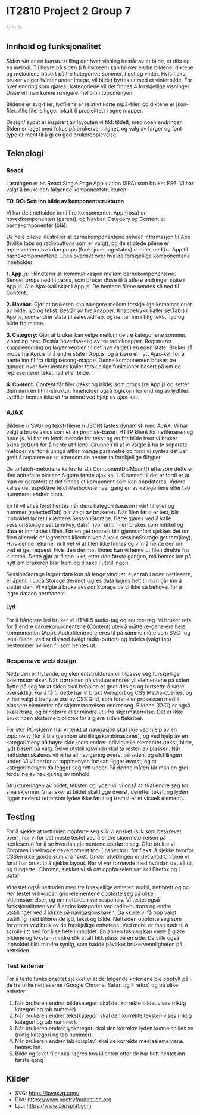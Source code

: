 # IT2810 Project 2 Group 7 
:sparkles: :sparkles: :sparkles:
## Innhold og funksjonalitet
Siden vår er en kunstutstilling der hver visning består av et bilde, et dikt og en melodi. Til høyre på siden (i fullscreen) kan bruker endre bildene, diktene og melodiene basert på tre kategorier: sommer, høst og vinter. Hvis f.eks. bruker velger Winter under Image, vil bildet byttes ut med et vinterbilde. For hver endring som gjøres i kategoriene vil det finnes 4 forskjellige visninger. Disse vil man kunne navigere mellom i toppmenyen.

Bildene er svg-filer, lydfilene er relativt korte mp3-filer, og diktene er json-filer. Alle filene ligger lokalt (i prosjektet) i egne mapper.

Design/layout er inspirert av layouten vi fikk tildelt, med noen endringer. Siden er laget med fokus på brukervennlighet, og valg av farger og font-type er ment til å gi en god brukeropplevelse. 

## Teknologi

### React
Løsningen er en React Single Page Application (SPA) som bruker ES6. Vi har valgt å bruke den følgende komponentstrukturen:

**TO-DO: Sett inn bilde av komponentstrukturen**

Vi har delt nettsiden inn i fire komponenter. App (rosa) er hovedkomponenten (parent), og Navbar, Category og Content er barnekomponenter (blå).

De hele pilene illustrerer at barnekomponentene sender informasjon til App (hvilke tabs og radiobuttons som er valgt), og de stiplede pilene er representerer hvordan props (funksjoner og states) sendes ned fra App til barnekomponentene. 
Liten oversikt over hva de forskjellige komponentene inneholder:

**1. App.js:** Håndterer all kommunikasjon mellom barnekomponentene. Sender props ned til barna, som bruker disse til å utføre endringer state i App.js. Alle Ajax-kall skjer i App.js. De hentede filene sendes så ned til Content.  

**2. Navbar:** Gjør at brukeren kan navigere mellom forskjellige kombinasjoner av bilde, lyd og tekst. Består av fire knapper. Knappetrykk kaller setTab() i App.js, som endrer state til selectedTab, og henter inn riktig tekst, lyd og bilde fra minne.

**3. Category:** Gjør at bruker kan velge mellom de tre kategoriene sommer, vinter og høst. Består hovedsakelig av tre radioknapper. Registrerer knappeendring og lagrer verdien til det nye valget i en egen state. Bruker så props fra App.js til å endre state i App.js, og å kjøre et nytt Ajax-kall for å hente inn fil fra riktig sesong-mappe. Denne komponenten brukes tre ganger, hvor hver instans kaller forskjellige funksjoner basert på om de representerer tekst, lyd eller bilde.

**4. Content:** Content får filer (tekst og bilde) som props fra App.js og setter dem inn i en html-struktur. Inneholder også logikken for endring av lydfiler. Lydfiler hentes ikke ut fra minne ved hjelp av ajax-kall.

### AJAX
Bildene (i SVG) og tekst-filene (i JSON) lastes dynamisk med AJAX. Vi har valgt å bruke axios som er en promise-basert HTTP klient for nettleseren og node.js. Vi har en fetch metode for tekst og en for bilde hvor vi bruker axios.get(url) for å hente ut filene.  Grunnen til at vi valgte å ha to separate metoder var for å unngå altfor mange parametre og fordi vi syntes det var greit å separere de ut ettersom de henter to forskjellige filtyper. 

De to fetch-metodene kalles først i ComponentDidMount() ettersom dette er den anbefalte plassen å gjøre første ajax kall i. Grunnen til det er fordi er at man er garantert at det finnes et komponent som kan oppdateres. Videre kalles de respektive fetchMethodene hver gang en av kategoriene eller tab nummeret endrer state. 

En fil vil altså først hentes når dens kategori (season i vårt tilfelle) og nummer (selectedTab) blir valgt av brukeren. Når filen først er lest, blir innholdet lagret i klientens SessionStorage. Dette gjøres ved å kalle sessionStorage.setItem(key, data) hvor url til filen brukes som nøkkel og data er innholdet i filen. Før en get request blir gjennomført sjekkes det om filen allerede er lagret hos klienten ved å kalle sessionStorage.getItem(key). Hvis denne returner null vet vi at filen ikke finnes og vi må hente den inn ved et get request. Hvis den derimot finnes kan vi hente ut filen direkte fra klienten. Dette gjør at filene ikke, etter den første gangen, må hentes inn på nytt om brukeren blar frem og tilbake i utstillingen.

SessionStorage lagrer data kun så lenge vinduet, eller tab i noen nettlesere, er åpent. I LocalStorage derimot lagres data lagres helt til man går inn å sletter den. Vi valgte å bruke sessionStorage da vi ikke så behovet for å lagre dataen permanent. 

#### Lyd
For å håndtere lyd bruker vi HTML5 audio-tag og source-tag. Vi bruker refs for å endre barnekomponentene (Content) uten å måtte re-generere hele komponenten (App). Audiofilene refereres til på samme måte som SVG- og json-filene, ved at tilstand (valgt radio-button) og indeks (valgt tab) bestemmer hvilken fil som hentes ut. 

### Responsive web design
Nettsiden er flytende, og elementstrukturen vil tilpasse seg forskjellige skjermstørrelser. Når størrelsen på vinduet endres vil elementene på siden flytte på seg for at siden skal beholde et godt design og fortsette å være oversiktlig. For å få til dette har vi brukt Viewport og CSS Media-queries, og vi har valgt å benytte oss av CSS Grid, som forenkler prosessen med å plassere elementer når skjermstørrelsen endrer seg. Bildene (SVG) er også skalerbare, og blir større eller mindre ut i fra skjermstørrelse. Det er ikke brukt noen eksterne bibliotek for å gjøre siden fleksibel.

For stor PC-skjerm har vi tenkt at navigasjon skal skje ved hjelp av en toppmeny (for å bla gjennom utstillingskombinasjoner), og ved hjelp av en kategorimeny på høyre side (som endrer individuelle elementer (tekst, bilde, lyd) basert på valg. Selve utstillingsvindu skal ta resten av plassen. Når nettsiden skaleres vil vi ha all navigering øverst på siden, og utstillingen under. Vi vil derfor at toppmenyen fortsatt ligger øverst, og at kategorimenyen da legger seg rett under. På denne måten får man en grei fordeling av navigering av innhold. 

Struktureringen av bildet, teksten og lyden vil vi også at skal endre seg for små skjermer. Vi ønsker at bildet skal ligge øverst, deretter tekst, og lyden ligger nederst (ettersom lyden ikke først og fremst er et visuelt element).

## Testing
For å sjekke at nettsiden oppførte seg slik vi ønsket (slik som beskrevet over), har vi for det meste testet ved å endre skjermstørrelsen på nettleseren for å se hvordan elementene oppførte seg. Ofte brukte vi Chromes innebygde development tool (Inspector), for f.eks. å sjekke hvorfor CSSen ikke gjorde som vi ønsket. Under utviklingen er det alltid Chrome vi først har brukt til å sjekke layout. Når vi var fornøyde med hvordan det så ut, og fungerte i Chrome, sjekket vi så om oppførselen var lik i Firefox og i Safari. 

Vi testet også nettsiden med tre forskjellige enheter: mobil, nettbrett og pc. Her testet vi hvordan grid-elementene oppførte seg på ulike skjermstørrelser, og om nettsiden var responsiv. Vi testet også funksjonaliteten ved å endre kategorier ved radio-buttons og endre utstillinger ved å klikke på navigasjonsbaren. Da skulle vi få opp valgt utstilling med tilhørende lyd, tekst og bilde. Nettsiden oppførte seg som forventet ved bruk av de forskjellige enhetene. Ved mobil er man nødt til å scrolle litt ned for å se hele innholdet. En annen løsning kan være å gjøre bildene og teksten mindre slik at alt fikk plass på en side. Da ville også innholdet blitt mindre synlig, som hadde påvirket brukervennligheten på nettsiden. 

### Test kriterier 
For å teste funksjonalitet sjekket vi at de følgende kriteriene ble oppfylt på i de tre ulike nettleserne (Google Chrome, Safari og Firefox) og på ulike enheter:

1. Når brukeren endrer bildekategori skal det korrekte bildet vises (riktig kategori og tab nummer). 
2. Når brukeren endrer tekstkategori skal den korrekte teksten vises (riktig kategori og tab nummer). 
3. Når brukeren endrer lydkategori skal den korrekte lyden kunne spilles av (riktig kategori og tab nummer). 
4. Når brukeren endrer tab (display) skal de korrekte mediaelementene hentes inn. 
5. Bilde og tekst filer skal lagres hos klienten etter de har blitt hentet inn første gang

## Kilder

* SVG: https://lovesvg.com/
* Dikt: https://www.poetryfoundation.org
* Lyd: https://www.zapsplat.com
